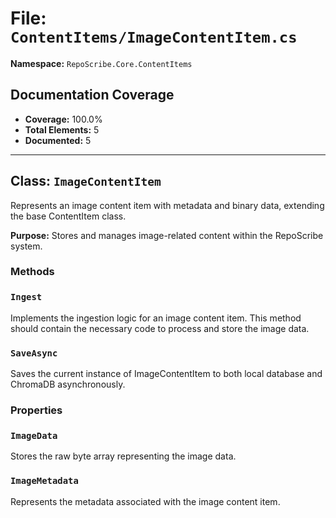 # File: `ContentItems/ImageContentItem.cs`

**Namespace:** `RepoScribe.Core.ContentItems`

## Documentation Coverage

- **Coverage:** 100.0%
- **Total Elements:** 5
- **Documented:** 5

---

## Class: `ImageContentItem`

Represents an image content item with metadata and binary data, extending the base ContentItem class.

**Purpose:** Stores and manages image-related content within the RepoScribe system.

### Methods

  ### `Ingest`

  Implements the ingestion logic for an image content item. This method should contain the necessary code to process and store the image data.

  ### `SaveAsync`

  Saves the current instance of ImageContentItem to both local database and ChromaDB asynchronously.

### Properties

  ### `ImageData`

  Stores the raw byte array representing the image data.

  ### `ImageMetadata`

  Represents the metadata associated with the image content item.

